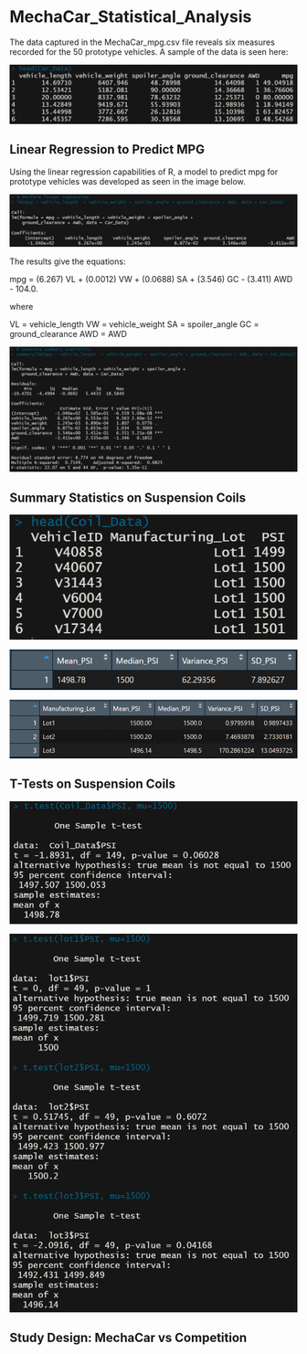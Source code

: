 # MechaCar_Statistical_Analysis
The data captured in the MechaCar_mpg.csv file reveals six measures recorded for the 50 prototype vehicles. A sample of the data is seen here:

![Car_Data_head](https://github.com/jp3tty/MechaCar_Statistical_Analysis/blob/main/Images/Car_Data_head.PNG)


## Linear Regression to Predict MPG

Using the linear regression capabilities of R, a model to predict mpg for prototype vehicles was developed as seen in the image below.

![Car_Data_linear_regression](https://github.com/jp3tty/MechaCar_Statistical_Analysis/blob/main/Images/Car_Data_linear_regression.PNG)

The results give the equations:

mpg = (6.267) VL + (0.0012) VW + (0.0688) SA + (3.546) GC - (3.411) AWD - 104.0.

where

VL = vehicle_length
VW = vehicle_weight
SA = spoiler_angle
GC = ground_clearance
AWD = AWD



![Car_Data_statistical_summary](https://github.com/jp3tty/MechaCar_Statistical_Analysis/blob/main/Images/Car_Data__statistical_summary.PNG)


## Summary Statistics on Suspension Coils

![Coil_Data_head](https://github.com/jp3tty/MechaCar_Statistical_Analysis/blob/main/Images/Coil_Data_head.PNG)

![total_summary_df](https://github.com/jp3tty/MechaCar_Statistical_Analysis/blob/main/Images/total_summary_df.PNG)

![lot_summary_df](https://github.com/jp3tty/MechaCar_Statistical_Analysis/blob/main/Images/lot_summary_df.PNG)


## T-Tests on Suspension Coils

![ttest_all_lots](https://github.com/jp3tty/MechaCar_Statistical_Analysis/blob/main/Images/ttest_all_lots.PNG)

![ttest_for_each_lot](https://github.com/jp3tty/MechaCar_Statistical_Analysis/blob/main/Images/ttest_for_each_lot.PNG)

## Study Design: MechaCar vs Competition